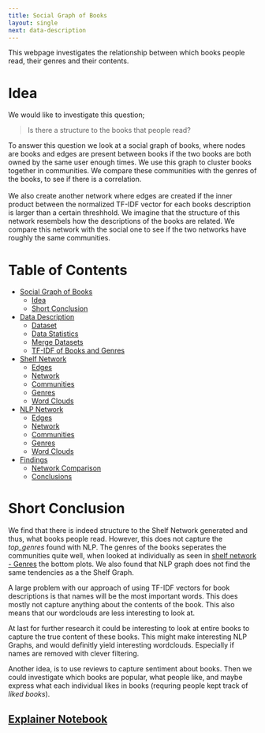 ```yaml
---
title: Social Graph of Books
layout: single
next: data-description
---
```

This webpage investigates the relationship between which books people read, their genres and their contents. 
# **Idea** 
We would like to investigate this question;

> Is there a structure to the books that people read? 

To answer this question we look at a social graph of books, where nodes are books and edges are present between books if the two books are both owned by the same user enough times. We use this graph to cluster books together in communities. We compare these communities with the genres of the books, to see if there is a correlation. <br><br>
We also create another network where edges are created if the inner product between the normalized TF-IDF vector for each books description is larger than a certain threshhold. We imagine that the structure of this network resembels how the descriptions of the books are related. We compare this network with the social one to see if the two networks have roughly the same communities.

# **Table of Contents** 
- [Social Graph of Books](/)
    - [Idea](#idea)
    - [Short Conclusion](#short-conclusion) 
- [Data Description](data-description)
    - [Dataset](data-description#dataset) 
    - [Data Statistics](data-description#data-statistics)
    - [Merge Datasets](data-description#merge-datasets)
    - [TF-IDF of Books and Genres](data-description#TF-IDF-of-Books-an-Genres)
- [Shelf Network](shelf-network)
    - [Edges](shelf-network#edges)
    - [Network](shelf-network#network)
    - [Communities](shelf-network#communities)
    - [Genres](shelf-network#genres)
    - [Word Clouds](shelf-network#word-clouds)
- [NLP Network](nlp-network)
    - [Edges](nlp-network#edges)
    - [Network](nlp-network#network)
    - [Communities](nlp-network#communities)
    - [Genres](nlp-network#genres)
    - [Word Clouds](nlp-network#word-clouds)
- [Findings](findings)
    - [Network Comparison](findings#network-comparison)
    - [Conclusions](findings#conclusions)

# Short Conclusion 
We find that there is indeed structure to the Shelf Network generated and thus, what books people read. However, this does not capture the *top_genres* found with NLP. The genres of the books seperates the communities quite well, when looked at individually as seen in [shelf network - Genres](shelf-network#genres) the bottom plots. We also found that NLP graph does not find the same tendencies as a the Shelf Graph. 

A large problem with our approach of using TF-IDF vectors for book descriptions is that names will be the most important words. This does mostly not capture anything about the contents of the book. This also means that our wordclouds are less interesting to look at. 

At last for further research it could be interesting to look at entire books to capture the true content of these books. This might make interesting NLP Graphs, and would definitly yield interesting wordclouds. Especially if names are removed with clever filtering. 

Another idea, is to use reviews to capture sentiment about books. Then we could investigate which books are popular, what people like, and maybe express what each individual likes in books (requring people kept track of *liked books*). 
## [Explainer Notebook](https://github.com/davidAlvaBro/comsocsci_final_proj/blob/main/Explainer_notebook.ipynb)

